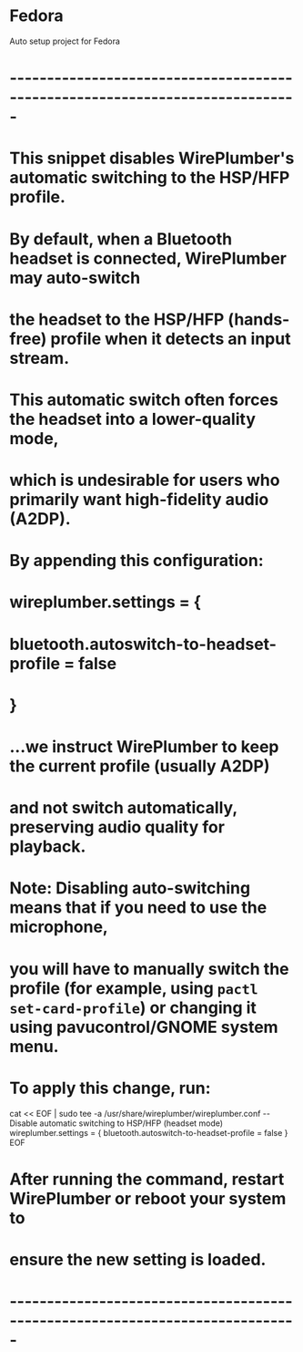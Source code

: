 # Fedora
 Auto setup project for Fedora

# -----------------------------------------------------------------------------
# This snippet disables WirePlumber's automatic switching to the HSP/HFP profile.
#
# By default, when a Bluetooth headset is connected, WirePlumber may auto-switch
# the headset to the HSP/HFP (hands-free) profile when it detects an input stream.
# This automatic switch often forces the headset into a lower-quality mode,
# which is undesirable for users who primarily want high-fidelity audio (A2DP).
#
# By appending this configuration:
#   wireplumber.settings = {
#     bluetooth.autoswitch-to-headset-profile = false
#   }
#
# ...we instruct WirePlumber to keep the current profile (usually A2DP)
# and not switch automatically, preserving audio quality for playback.
#
# Note: Disabling auto-switching means that if you need to use the microphone,
# you will have to manually switch the profile (for example, using `pactl set-card-profile`) or changing it using pavucontrol/GNOME system menu.
#
# To apply this change, run:
cat << EOF | sudo tee -a /usr/share/wireplumber/wireplumber.conf
-- Disable automatic switching to HSP/HFP (headset mode)
wireplumber.settings = {
  bluetooth.autoswitch-to-headset-profile = false
}
EOF
#
# After running the command, restart WirePlumber or reboot your system to
# ensure the new setting is loaded.
# -----------------------------------------------------------------------------
